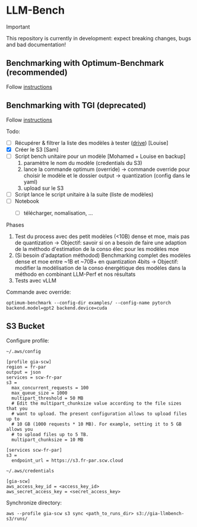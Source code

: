 # LLM-Bench

> [!IMPORTANT]
> This repository is currently in development: expect breaking changes, bugs and bad documentation!


## Benchmarking with Optimum-Benchmark (recommended)

Follow [instructions](./optimum/README.md)

## Benchmarking with TGI (deprecated)

Follow [instructions](./tgi/README.md)



Todo: 

- [ ] Récupérer & filtrer la liste des modèles à tester ([drive](https://docs.google.com/spreadsheets/d/155WvuIdCkWMifurQ3qEi5jzKP87wx9smkA7mObwe3rg/edit?usp=sharing)) [Louise]
- [x] Créer le S3 [Sam]
- [ ] Script bench unitaire pour un modèle [Mohamed + Louise en backup]
    1. paramètre le nom du modèle (credentials du S3)
    2. lance la commande optimum (override)
        -> commande override pour choisir le modèle et le dossier output
        -> quantization (config dans le yaml)
    3. upload sur le S3
- [ ] Script lance le script unitaire à la suite (liste de modèles)
- [ ] Notebook
    - [ ] télécharger, nomalisation, ...


Phases
1. Test du process avec des petit modèles (<10B) dense et moe, mais pas de quantization
    -> Objectif: savoir si on a besoin de faire une adaption de la méthodo d'estimation de la conso élec pour les modèles moe 
2. (Si besoin d'adaptation méthodod) Benchmarking complet des modèles dense et moe entre ~1B et ~70B+ en quantization 4bits
    -> Objectif: modifier la modélisation de la conso énergétique des modèles dans la méthodo en combinant LLM-Perf et nos résultats
3. Tests avec vLLM 


Commande avec override:

```shell
optimum-benchmark --config-dir examples/ --config-name pytorch backend.model=gpt2 backend.device=cuda
```


## S3 Bucket

Configure profile:

`~/.aws/config`

```
[profile gia-scw]
region = fr-par
output = json
services = scw-fr-par
s3 =
  max_concurrent_requests = 100
  max_queue_size = 1000
  multipart_threshold = 50 MB
  # Edit the multipart_chunksize value according to the file sizes that you
  # want to upload. The present configuration allows to upload files up to
  # 10 GB (1000 requests * 10 MB). For example, setting it to 5 GB allows you
  # to upload files up to 5 TB.
  multipart_chunksize = 10 MB

[services scw-fr-par]
s3 =
  endpoint_url = https://s3.fr-par.scw.cloud
```

`~/.aws/credentials`

```
[gia-scw]
aws_access_key_id = <access_key_id>
aws_secret_access_key = <secret_access_key>
```

Synchronize directory:

```shell
aws --profile gia-scw s3 sync <path_to_runs_dir> s3://gia-llmbench-s3/runs/
```
